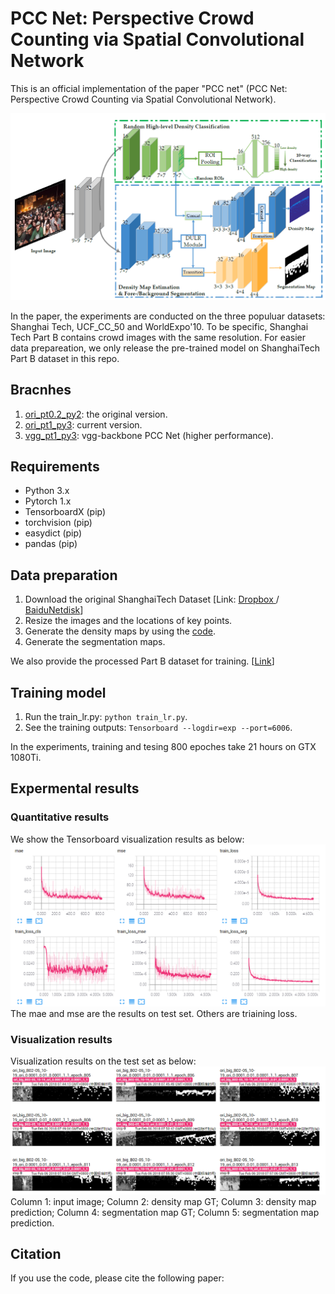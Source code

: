 # PCC Net: Perspective Crowd Counting via Spatial Convolutional Network
This is an official implementation of the paper "PCC net" (PCC Net: Perspective Crowd Counting via Spatial Convolutional Network).

![PCC Net.](./imgs/img0.png "pcc")

In the paper, the experiments are conducted on the three populuar datasets: Shanghai Tech, UCF_CC_50 and WorldExpo'10. To be specific, Shanghai Tech Part B contains crowd images with the same resolution. For easier data prepareation, we only release the pre-trained model on ShanghaiTech Part B dataset in this repo.

## Bracnhes

1. [ori_pt0.2_py2](https://github.com/gjy3035/PCC-Net/tree/ori_pt0.2_py2): the original version.
2. [ori_pt1_py3](https://github.com/gjy3035/PCC-Net): current version.
3. [vgg_pt1_py3](https://github.com/gjy3035/PCC-Net/tree/vgg_pt1_py3): vgg-backbone PCC Net (higher performance).

##  Requirements
- Python 3.x
- Pytorch 1.x
- TensorboardX (pip)
- torchvision  (pip)
- easydict (pip)
- pandas  (pip)


## Data preparation
1. Download the original ShanghaiTech Dataset [Link: [Dropbox ](https://www.dropbox.com/s/fipgjqxl7uj8hd5/ShanghaiTech.zip?dl=0)/ [BaiduNetdisk](https://pan.baidu.com/s/1nuAYslz)]
2. Resize the images and the locations of key points. 
3. Generate the density maps by using the [code](https://github.com/aachenhang/crowdcount-mcnn/tree/master/data_preparation).
4. Generate the segmentation maps.

We also provide the processed Part B dataset for training. [[Link](https://mailnwpueducn-my.sharepoint.com/:u:/g/personal/gjy3035_mail_nwpu_edu_cn/EcMLqr9XuH1ChAgkqpxL_6kBK9EyCmIuXMxTb09FrjMYow?e=LJnOcC)]

## Training model
1. Run the train_lr.py: ```python train_lr.py```.
2. See the training outputs: ```Tensorboard --logdir=exp --port=6006```.

In the experiments, training  and tesing 800 epoches take 21 hours on GTX 1080Ti. 

## Expermental results

### Quantitative results

We show the Tensorboard visualization results as below:
![Detialed infomation during the traning phase.](./imgs/img1.jpg "pcc_q")
The mae and mse are the results on test set. Others are triaining loss. 

### Visualization results
Visualization results on the test set as below:
![Visualization results on the test set.](./imgs/img2.jpg "pcc_v")
Column 1: input image; Column 2: density map GT; Column 3: density map prediction; Column 4: segmentation map GT; Column 5: segmentation map prediction.

## Citation
If you use the code, please cite the following paper:
